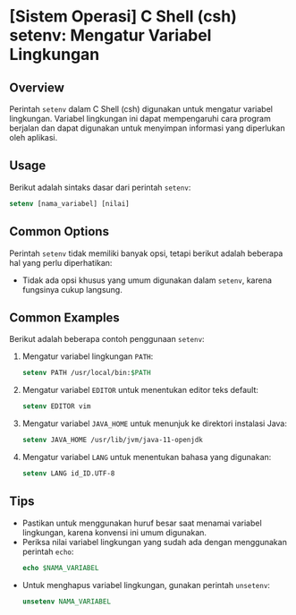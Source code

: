# [Sistem Operasi] C Shell (csh) setenv: Mengatur Variabel Lingkungan

## Overview
Perintah `setenv` dalam C Shell (csh) digunakan untuk mengatur variabel lingkungan. Variabel lingkungan ini dapat mempengaruhi cara program berjalan dan dapat digunakan untuk menyimpan informasi yang diperlukan oleh aplikasi.

## Usage
Berikut adalah sintaks dasar dari perintah `setenv`:

```csh
setenv [nama_variabel] [nilai]
```

## Common Options
Perintah `setenv` tidak memiliki banyak opsi, tetapi berikut adalah beberapa hal yang perlu diperhatikan:
- Tidak ada opsi khusus yang umum digunakan dalam `setenv`, karena fungsinya cukup langsung.

## Common Examples
Berikut adalah beberapa contoh penggunaan `setenv`:

1. Mengatur variabel lingkungan `PATH`:
   ```csh
   setenv PATH /usr/local/bin:$PATH
   ```

2. Mengatur variabel `EDITOR` untuk menentukan editor teks default:
   ```csh
   setenv EDITOR vim
   ```

3. Mengatur variabel `JAVA_HOME` untuk menunjuk ke direktori instalasi Java:
   ```csh
   setenv JAVA_HOME /usr/lib/jvm/java-11-openjdk
   ```

4. Mengatur variabel `LANG` untuk menentukan bahasa yang digunakan:
   ```csh
   setenv LANG id_ID.UTF-8
   ```

## Tips
- Pastikan untuk menggunakan huruf besar saat menamai variabel lingkungan, karena konvensi ini umum digunakan.
- Periksa nilai variabel lingkungan yang sudah ada dengan menggunakan perintah `echo`:
  ```csh
  echo $NAMA_VARIABEL
  ```
- Untuk menghapus variabel lingkungan, gunakan perintah `unsetenv`:
  ```csh
  unsetenv NAMA_VARIABEL
  ```